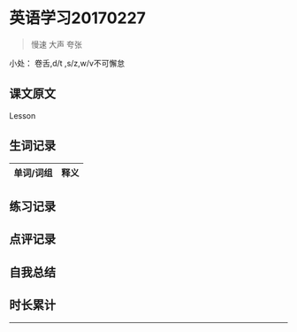 # 英语学习20170227

> 慢速 大声 夸张

小处： 卷舌,d/t ,s/z,w/v不可懈怠

## 课文原文

Lesson 

## 生词记录
| 单词/词组 | 释义  |
|:----------|:------|


## 练习记录


## 点评记录


## 自我总结


## 时长累计


---
